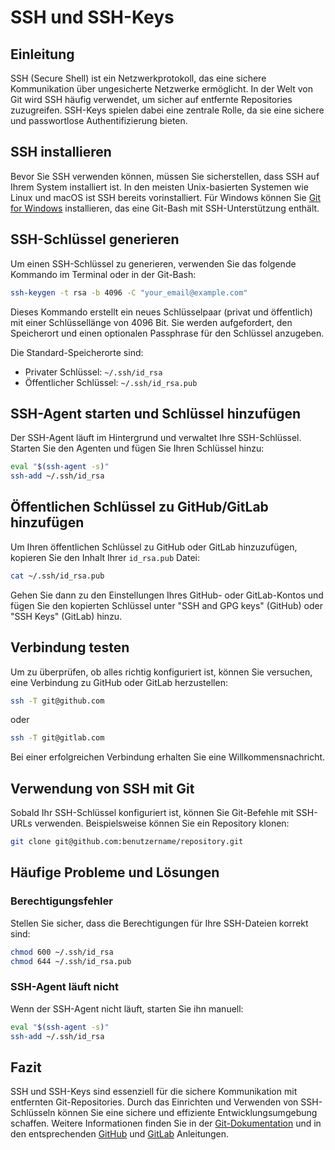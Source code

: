 # SSH und SSH-Keys

## Einleitung

SSH (Secure Shell) ist ein Netzwerkprotokoll, das eine sichere Kommunikation über ungesicherte Netzwerke ermöglicht. In der Welt von Git wird SSH häufig verwendet, um sicher auf entfernte Repositories zuzugreifen. SSH-Keys spielen dabei eine zentrale Rolle, da sie eine sichere und passwortlose Authentifizierung bieten.

## SSH installieren

Bevor Sie SSH verwenden können, müssen Sie sicherstellen, dass SSH auf Ihrem System installiert ist. In den meisten Unix-basierten Systemen wie Linux und macOS ist SSH bereits vorinstalliert. Für Windows können Sie [Git for Windows](https://gitforwindows.org/) installieren, das eine Git-Bash mit SSH-Unterstützung enthält.

## SSH-Schlüssel generieren

Um einen SSH-Schlüssel zu generieren, verwenden Sie das folgende Kommando im Terminal oder in der Git-Bash:

```sh
ssh-keygen -t rsa -b 4096 -C "your_email@example.com"
```

Dieses Kommando erstellt ein neues Schlüsselpaar (privat und öffentlich) mit einer Schlüssellänge von 4096 Bit. Sie werden aufgefordert, den Speicherort und einen optionalen Passphrase für den Schlüssel anzugeben.

Die Standard-Speicherorte sind:
- Privater Schlüssel: `~/.ssh/id_rsa`
- Öffentlicher Schlüssel: `~/.ssh/id_rsa.pub`

## SSH-Agent starten und Schlüssel hinzufügen

Der SSH-Agent läuft im Hintergrund und verwaltet Ihre SSH-Schlüssel. Starten Sie den Agenten und fügen Sie Ihren Schlüssel hinzu:

```sh
eval "$(ssh-agent -s)"
ssh-add ~/.ssh/id_rsa
```

## Öffentlichen Schlüssel zu GitHub/GitLab hinzufügen

Um Ihren öffentlichen Schlüssel zu GitHub oder GitLab hinzuzufügen, kopieren Sie den Inhalt Ihrer `id_rsa.pub` Datei:

```sh
cat ~/.ssh/id_rsa.pub
```

Gehen Sie dann zu den Einstellungen Ihres GitHub- oder GitLab-Kontos und fügen Sie den kopierten Schlüssel unter "SSH and GPG keys" (GitHub) oder "SSH Keys" (GitLab) hinzu.

## Verbindung testen

Um zu überprüfen, ob alles richtig konfiguriert ist, können Sie versuchen, eine Verbindung zu GitHub oder GitLab herzustellen:

```sh
ssh -T git@github.com
```

oder

```sh
ssh -T git@gitlab.com
```

Bei einer erfolgreichen Verbindung erhalten Sie eine Willkommensnachricht.

## Verwendung von SSH mit Git

Sobald Ihr SSH-Schlüssel konfiguriert ist, können Sie Git-Befehle mit SSH-URLs verwenden. Beispielsweise können Sie ein Repository klonen:

```sh
git clone git@github.com:benutzername/repository.git
```

## Häufige Probleme und Lösungen

### Berechtigungsfehler

Stellen Sie sicher, dass die Berechtigungen für Ihre SSH-Dateien korrekt sind:

```sh
chmod 600 ~/.ssh/id_rsa
chmod 644 ~/.ssh/id_rsa.pub
```

### SSH-Agent läuft nicht

Wenn der SSH-Agent nicht läuft, starten Sie ihn manuell:

```sh
eval "$(ssh-agent -s)"
ssh-add ~/.ssh/id_rsa
```

## Fazit

SSH und SSH-Keys sind essenziell für die sichere Kommunikation mit entfernten Git-Repositories. Durch das Einrichten und Verwenden von SSH-Schlüsseln können Sie eine sichere und effiziente Entwicklungsumgebung schaffen. Weitere Informationen finden Sie in der [Git-Dokumentation](https://git-scm.com/book/en/v2/Git-on-the-Server-Setting-Up-the-Server) und in den entsprechenden [GitHub](https://docs.github.com/en/authentication/connecting-to-github-with-ssh) und [GitLab](https://docs.gitlab.com/ee/ssh/) Anleitungen.
